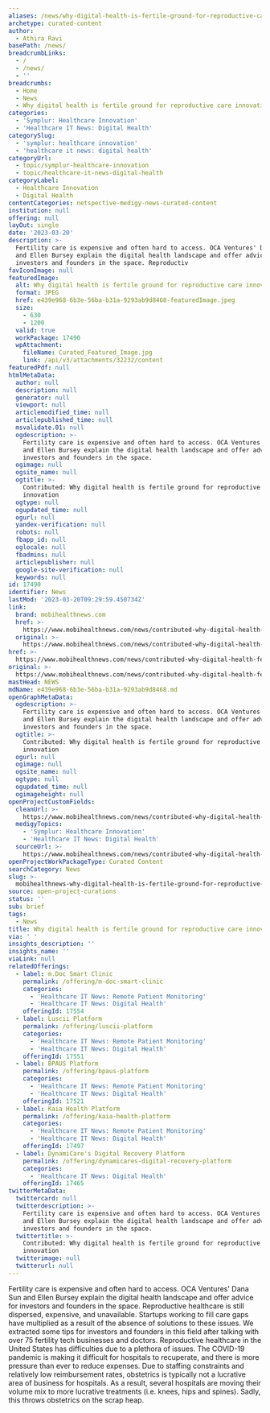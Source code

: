 ```yaml
---
aliases: /news/why-digital-health-is-fertile-ground-for-reproductive-care-innovation
archetype: curated-content
author:
  - Athira Ravi
basePath: /news/
breadcrumbLinks:
  - /
  - /news/
  - ''
breadcrumbs:
  - Home
  - News
  - Why digital health is fertile ground for reproductive care innovation
categories:
  - 'Symplur: Healthcare Innovation'
  - 'Healthcare IT News: Digital Health'
categorySlug:
  - 'symplur: healthcare innovation'
  - 'healthcare it news: digital health'
categoryUrl:
  - topic/symplur-healthcare-innovation
  - topic/healthcare-it-news-digital-health
categoryLabel:
  - Healthcare Innovation
  - Digital Health
contentCategories: netspective-medigy-news-curated-content
institution: null
offering: null
layOut: single
date: '2023-03-20'
description: >-
  Fertility care is expensive and often hard to access. OCA Ventures' Dana Sun
  and Ellen Bursey explain the digital health landscape and offer advice for
  investors and founders in the space. Reproductiv
favIconImage: null
featuredImage:
  alt: Why digital health is fertile ground for reproductive care innovation
  format: JPEG
  href: e439e968-6b3e-56ba-b31a-9293ab9d8468-featuredImage.jpeg
  size:
    - 630
    - 1200
  valid: true
  workPackage: 17490
  wpAttachment:
    fileName: Curated_Featured_Image.jpg
    link: /api/v3/attachments/32232/content
featuredPdf: null
htmlMetaData:
  author: null
  description: null
  generator: null
  viewport: null
  articlemodified_time: null
  articlepublished_time: null
  msvalidate.01: null
  ogdescription: >-
    Fertility care is expensive and often hard to access. OCA Ventures' Dana Sun
    and Ellen Bursey explain the digital health landscape and offer advice for
    investors and founders in the space.
  ogimage: null
  ogsite_name: null
  ogtitle: >-
    Contributed: Why digital health is fertile ground for reproductive care
    innovation
  ogtype: null
  ogupdated_time: null
  ogurl: null
  yandex-verification: null
  robots: null
  fbapp_id: null
  oglocale: null
  fbadmins: null
  articlepublisher: null
  google-site-verification: null
  keywords: null
id: 17490
identifier: News
lastMod: '2023-03-20T09:29:59.450734Z'
link:
  brand: mobihealthnews.com
  href: >-
    https://www.mobihealthnews.com/news/contributed-why-digital-health-fertile-ground-reproductive-care-innovation
  original: >-
    https://www.mobihealthnews.com/news/contributed-why-digital-health-fertile-ground-reproductive-care-innovation
href: >-
  https://www.mobihealthnews.com/news/contributed-why-digital-health-fertile-ground-reproductive-care-innovation
original: >-
  https://www.mobihealthnews.com/news/contributed-why-digital-health-fertile-ground-reproductive-care-innovation
mastHead: NEWS
mdName: e439e968-6b3e-56ba-b31a-9293ab9d8468.md
openGraphMetaData:
  ogdescription: >-
    Fertility care is expensive and often hard to access. OCA Ventures' Dana Sun
    and Ellen Bursey explain the digital health landscape and offer advice for
    investors and founders in the space.
  ogtitle: >-
    Contributed: Why digital health is fertile ground for reproductive care
    innovation
  ogurl: null
  ogimage: null
  ogsite_name: null
  ogtype: null
  ogupdated_time: null
  ogimageheight: null
openProjectCustomFields:
  cleanUrl: >-
    https://www.mobihealthnews.com/news/contributed-why-digital-health-fertile-ground-reproductive-care-innovation
  medigyTopics:
    - 'Symplur: Healthcare Innovation'
    - 'Healthcare IT News: Digital Health'
  sourceUrl: >-
    https://www.mobihealthnews.com/news/contributed-why-digital-health-fertile-ground-reproductive-care-innovation
openProjectWorkPackageType: Curated Content
searchCategory: News
slug: >-
  mobihealthnews-why-digital-health-is-fertile-ground-for-reproductive-care-innovation
source: open-project-curations
status: ''
sub: brief
tags:
  - News
title: Why digital health is fertile ground for reproductive care innovation
via: ' '
insights_description: ''
insights_name: ''
viaLink: null
relatedOfferings:
  - label: m.Doc Smart Clinic
    permalink: /offering/m-doc-smart-clinic
    categories:
      - 'Healthcare IT News: Remote Patient Monitoring'
      - 'Healthcare IT News: Digital Health'
    offeringId: 17554
  - label: Luscii Platform
    permalink: /offering/luscii-platform
    categories:
      - 'Healthcare IT News: Remote Patient Monitoring'
      - 'Healthcare IT News: Digital Health'
    offeringId: 17551
  - label: BPAUS Platform
    permalink: /offering/bpaus-platform
    categories:
      - 'Healthcare IT News: Remote Patient Monitoring'
      - 'Healthcare IT News: Digital Health'
    offeringId: 17521
  - label: Kaia Health Platform
    permalink: /offering/kaia-health-platform
    categories:
      - 'Healthcare IT News: Remote Patient Monitoring'
      - 'Healthcare IT News: Digital Health'
    offeringId: 17497
  - label: DynamiCare's Digital Recovery Platform
    permalink: /offering/dynamicares-digital-recovery-platform
    categories:
      - 'Healthcare IT News: Digital Health'
    offeringId: 17465
twitterMetaData:
  twittercard: null
  twitterdescription: >-
    Fertility care is expensive and often hard to access. OCA Ventures' Dana Sun
    and Ellen Bursey explain the digital health landscape and offer advice for
    investors and founders in the space.
  twittertitle: >-
    Contributed: Why digital health is fertile ground for reproductive care
    innovation
  twitterimage: null
  twitterurl: null
---
```

<p>Fertility care is expensive and often hard to access. OCA Ventures' Dana Sun and Ellen Bursey explain the digital health landscape and offer advice for investors and founders in the space. Reproductive healthcare is still dispersed, expensive, and unavailable. Startups working to fill care gaps have multiplied as a result of the absence of solutions to these issues. We extracted some tips for investors and founders in this field after talking with over 75 fertility tech businesses and doctors. Reproductive healthcare in the United States has difficulties due to a plethora of issues. The COVID-19 pandemic is making it difficult for hospitals to recuperate, and there is more pressure than ever to reduce expenses. Due to staffing constraints and relatively low reimbursement rates, obstetrics is typically not a lucrative area of business for hospitals. As a result, several hospitals are moving their volume mix to more lucrative treatments (i.e. knees, hips and spines). Sadly, this throws obstetrics on the scrap heap.</p>